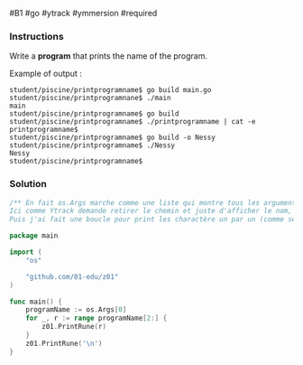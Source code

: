 #B1 #go #ytrack #ymmersion #required

### Instructions
Write a **program** that prints the name of the program.

Example of output :

```console
student/piscine/printprogramname$ go build main.go
student/piscine/printprogramnane$ ./main
main
student/piscine/printprogramname$ go build
student/piscine/printprogramname$ ./printprogramname | cat -e
printprogramname$
student/piscine/printprogramname$ go build -o Nessy
student/piscine/printprogramname$ ./Nessy
Nessy
student/piscine/printprogramname$
```

### Solution

```go
/** En fait os.Args marche comme une liste qui montre tous les arguments mis en commande. Le nom du programme est le premiers des argument. 
Ici comme Ytrack demande retirer le chemin et juste d'afficher le nom, j'ai simplement retiré 2 charactère au début du nom.
Puis j'ai fait une boucle pour print les charactère un par un (comme seulement printrune est autorisé) */

package main

import (
	"os"

	"github.com/01-edu/z01"
)

func main() {
	programName := os.Args[0]
	for _, r := range programName[2:] {
		z01.PrintRune(r)
	}
	z01.PrintRune('\n')
}

```
